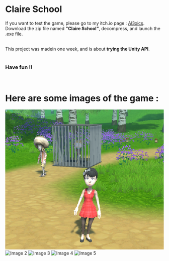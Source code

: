 # Claire School

If you want to test the game, please go to my itch.io page : [Al3xics](https://al3xics.itch.io/). Download the zip file named **"Claire School"**, decompress, and launch the .exe file.<br>
<br>

This project was madein one week, and is about **trying the Unity API**.<br>
<br>

### Have fun !!
<br>

# Here are some images of the game :<br>
![Image 1](./Images/Image_1.png)
![Image 2](./Images/Image_2.png)
![Image 3](./Images/Image_3.png)
![Image 4](./Images/Image_4.png)
![Image 5](./Images/Image_5.png)
